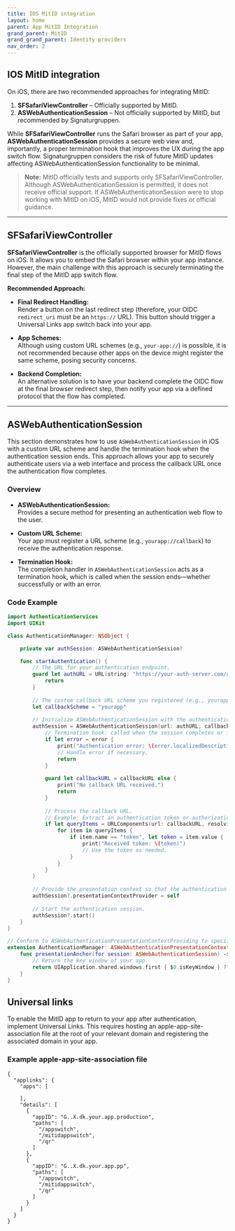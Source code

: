 ```yaml
---
title: IOS MitID integration
layout: home
parent: App MitID Integration
grand_parent: MitID
grand_grand_parent: Identity providers
nav_order: 2
---
```


## IOS MitID integration

On iOS, there are two recommended approaches for integrating MitID:

1. **SFSafariViewController** – Officially supported by MitID.
2. **ASWebAuthenticationSession** – Not officially supported by MitID, but recommended by Signaturgruppen.

While **SFSafariViewController** runs the Safari browser as part of your app, **ASWebAuthenticationSession** provides a secure web view and, importantly, a proper termination hook that improves the UX during the app switch flow. Signaturgruppen considers the risk of future MitID updates affecting ASWebAuthenticationSession functionality to be minimal.

> **Note:** MitID officially tests and supports only SFSafariViewController. Although ASWebAuthenticationSession is permitted, it does not receive official support. If ASWebAuthenticationSession were to stop working with MitID on iOS, MitID would not provide fixes or official guidance.

---

## SFSafariViewController

**SFSafariViewController** is the officially supported browser for MitID flows on iOS. It allows you to embed the Safari browser within your app instance. However, the main challenge with this approach is securely terminating the final step of the MitID app switch flow.

**Recommended Approach:**

- **Final Redirect Handling:**  
  Render a button on the last redirect step (therefore, your OIDC `redirect_uri` must be an `https://` URL). This button should trigger a Universal Links app switch back into your app.

- **App Schemes:**  
  Although using custom URL schemes (e.g., `your-app://`) is possible, it is not recommended because other apps on the device might register the same scheme, posing security concerns.

- **Backend Completion:**  
  An alternative solution is to have your backend complete the OIDC flow at the final browser redirect step, then notify your app via a defined protocol that the flow has completed.

---

## ASWebAuthenticationSession

This section demonstrates how to use `ASWebAuthenticationSession` in iOS with a custom URL scheme and handle the termination hook when the authentication session ends. This approach allows your app to securely authenticate users via a web interface and process the callback URL once the authentication flow completes.

### Overview

- **ASWebAuthenticationSession:**  
  Provides a secure method for presenting an authentication web flow to the user.
  
- **Custom URL Scheme:**  
  Your app must register a URL scheme (e.g., `yourapp://callback`) to receive the authentication response.

- **Termination Hook:**  
  The completion handler in `ASWebAuthenticationSession` acts as a termination hook, which is called when the session ends—whether successfully or with an error.


### Code Example

```swift
import AuthenticationServices
import UIKit

class AuthenticationManager: NSObject {

    private var authSession: ASWebAuthenticationSession?

    func startAuthentication() {
        // The URL for your authentication endpoint.
        guard let authURL = URL(string: "https://your-auth-server.com/auth?client_id=YOUR_CLIENT_ID") else {
            return
        }
        
        // The custom callback URL scheme you registered (e.g., yourapp://callback)
        let callbackScheme = "yourapp"
        
        // Initialize ASWebAuthenticationSession with the authentication URL and callback URL scheme.
        authSession = ASWebAuthenticationSession(url: authURL, callbackURLScheme: callbackScheme) { callbackURL, error in
            // Termination hook: called when the session completes or is cancelled.
            if let error = error {
                print("Authentication error: \(error.localizedDescription)")
                // Handle error if necessary.
                return
            }
            
            guard let callbackURL = callbackURL else {
                print("No callback URL received.")
                return
            }
            
            // Process the callback URL.
            // Example: Extract an authentication token or authorization code from the URL.
            if let queryItems = URLComponents(url: callbackURL, resolvingAgainstBaseURL: false)?.queryItems {
                for item in queryItems {
                    if item.name == "token", let token = item.value {
                        print("Received token: \(token)")
                        // Use the token as needed.
                    }
                }
            }
        }
        
        // Provide the presentation context so that the authentication session is displayed correctly.
        authSession?.presentationContextProvider = self
        
        // Start the authentication session.
        authSession?.start()
    }
}

// Conform to ASWebAuthenticationPresentationContextProviding to specify the presentation anchor.
extension AuthenticationManager: ASWebAuthenticationPresentationContextProviding {
    func presentationAnchor(for session: ASWebAuthenticationSession) -> ASPresentationAnchor {
        // Return the key window of your app.
        return UIApplication.shared.windows.first { $0.isKeyWindow } ?? ASPresentationAnchor()
    }
}
```

## Universal links

To enable the MitID app to return to your app after authentication, implement Universal Links. This requires hosting an apple-app-site-association file at the root of your relevant domain and registering the associated domain in your app.

### Example apple-app-site-association file
```
{
  "applinks": {
    "apps": [
      
    ],
    "details": [
      {
        "appID": "G..X.dk.your.app.production",
        "paths": [
          "/appswitch",
          "/mitidappswitch",
          "/qr"
        ]
      },
      {
        "appID": "G..X.dk.your.app.pp",
        "paths": [
          "/appswitch",
          "/mitidappswitch",
          "/qr"
        ]
      }
    ]
  }
}
```
